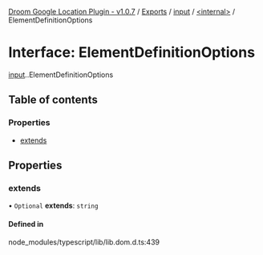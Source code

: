 [Droom Google Location Plugin - v1.0.7](../README.md) / [Exports](../modules.md) / [input](../modules/input.md) / [<internal\>](../modules/input._internal_.md) / ElementDefinitionOptions

# Interface: ElementDefinitionOptions

[input](../modules/input.md).[<internal>](../modules/input._internal_.md).ElementDefinitionOptions

## Table of contents

### Properties

- [extends](input._internal_.ElementDefinitionOptions.md#extends)

## Properties

### extends

• `Optional` **extends**: `string`

#### Defined in

node_modules/typescript/lib/lib.dom.d.ts:439
